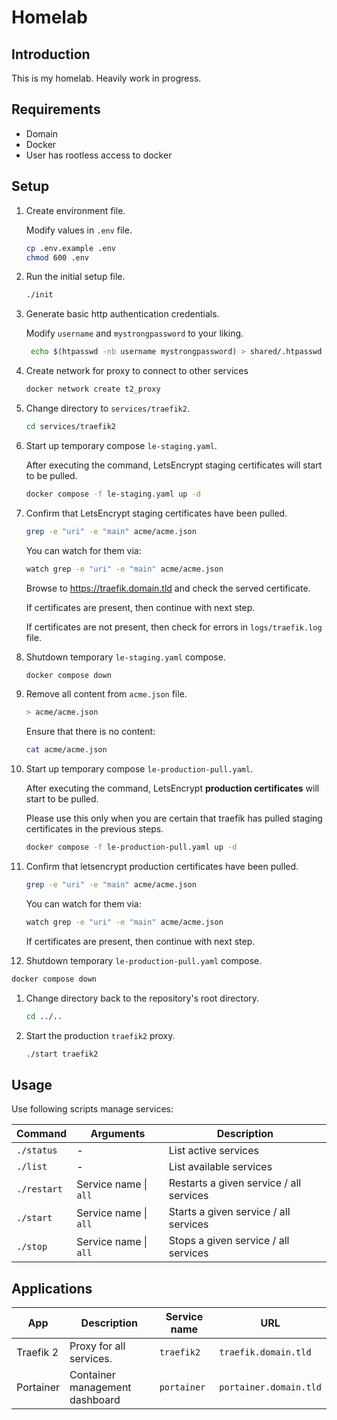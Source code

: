# Homelab

## Introduction

This is my homelab. Heavily work in progress.

## Requirements

- Domain
- Docker
- User has rootless access to docker

## Setup

1. Create environment file.

   Modify values in `.env` file.

   ```bash
   cp .env.example .env
   chmod 600 .env
   ```

1. Run the initial setup file.

   ```bash
   ./init
   ```

1. Generate basic http authentication credentials.

   Modify `username` and `mystrongpassword` to your liking.

   ```bash
    echo $(htpasswd -nb username mystrongpassword) > shared/.htpasswd
   ```

1. Create network for proxy to connect to other services

   ```bash
   docker network create t2_proxy
   ```

1. Change directory to `services/traefik2`.

   ```bash
   cd services/traefik2
   ```

1. Start up temporary compose `le-staging.yaml`.

   After executing the command, LetsEncrypt staging certificates will start to be pulled.

   ```bash
   docker compose -f le-staging.yaml up -d
   ```

1. Confirm that LetsEncrypt staging certificates have been pulled.

   ```bash
   grep -e "uri" -e "main" acme/acme.json
   ```

   You can watch for them via:

   ```bash
   watch grep -e "uri" -e "main" acme/acme.json
   ```

   Browse to https://traefik.domain.tld and check the served certificate.

   If certificates are present, then continue with next step.

   If certificates are not present, then check for errors in `logs/traefik.log` file.

1. Shutdown temporary `le-staging.yaml` compose.
   ```bash
   docker compose down
   ```
1. Remove all content from `acme.json` file.

   ```bash
   > acme/acme.json
   ```

   Ensure that there is no content:

   ```bash
   cat acme/acme.json
   ```

1. Start up temporary compose `le-production-pull.yaml`.

   After executing the command, LetsEncrypt **production certificates** will start to be pulled.

   Please use this only when you are certain that traefik has pulled staging certificates in the previous steps.

   ```bash
   docker compose -f le-production-pull.yaml up -d
   ```

1. Confirm that letsencrypt production certificates have been pulled.

   ```bash
   grep -e "uri" -e "main" acme/acme.json
   ```

   You can watch for them via:

   ```bash
   watch grep -e "uri" -e "main" acme/acme.json
   ```

   If certificates are present, then continue with next step.

1.  Shutdown temporary `le-production-pull.yaml` compose.

   ```bash
   docker compose down
   ```

1. Change directory back to the repository's root directory.

   ```bash
   cd ../..
   ```

1. Start the production `traefik2` proxy.

   ```bash
   ./start traefik2
   ```

## Usage

Use following scripts manage services:

| Command     | Arguments             | Description                             |
| ----------- | --------------------- | --------------------------------------- |
| `./status`  | -                     | List active services                    |
| `./list`    | -                     | List available services                 |
| `./restart` | Service name \| `all` | Restarts a given service / all services |
| `./start`   | Service name \| `all` | Starts a given service / all services   |
| `./stop`    | Service name \| `all` | Stops a given service / all services    |

## Applications

| App       | Description                    | Service name | URL                    |
| --------- | ------------------------------ | ------------ | ---------------------- |
| Traefik 2 | Proxy for all services.        | `traefik2`   | `traefik.domain.tld` |
| Portainer | Container management dashboard | `portainer`  | `portainer.domain.tld` |
